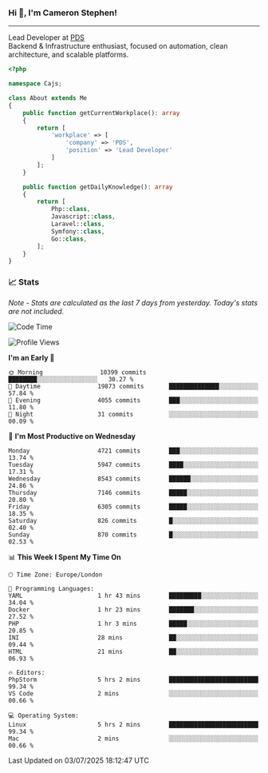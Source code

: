 ### Hi 👋, I'm Cameron Stephen!

---

Lead Developer at [PDS](https://prindatasolutions.co.uk)  
Backend & Infrastructure enthusiast, focused on automation, clean architecture, and scalable platforms.


```php
<?php

namespace Cajs;

class About extends Me
{
    public function getCurrentWorkplace(): array
    {
        return [
            'workplace' => [
                'company' => 'PDS',
                'position' => 'Lead Developer'
            ]
        ];
    }

    public function getDailyKnowledge(): array
    {
        return [
            Php::class,
            Javascript::class,
            Laravel::class,
            Symfony::class,
            Go::class,
        ];
    }
}
```

### 📈 Stats
<p><em>Note - Stats are calculated as the last 7 days from yesterday. Today's stats are not included.</em></p>


<!--START_SECTION:waka-->
![Code Time](http://img.shields.io/badge/Code%20Time-4%2C553%20hrs%2049%20mins-blue)

![Profile Views](http://img.shields.io/badge/Profile%20Views-0-blue)

**I'm an Early 🐤** 

```text
🌞 Morning                10399 commits       ████████░░░░░░░░░░░░░░░░░   30.27 % 
🌆 Daytime                19873 commits       ██████████████░░░░░░░░░░░   57.84 % 
🌃 Evening                4055 commits        ███░░░░░░░░░░░░░░░░░░░░░░   11.80 % 
🌙 Night                  31 commits          ░░░░░░░░░░░░░░░░░░░░░░░░░   00.09 % 
```
📅 **I'm Most Productive on Wednesday** 

```text
Monday                   4721 commits        ███░░░░░░░░░░░░░░░░░░░░░░   13.74 % 
Tuesday                  5947 commits        ████░░░░░░░░░░░░░░░░░░░░░   17.31 % 
Wednesday                8543 commits        ██████░░░░░░░░░░░░░░░░░░░   24.86 % 
Thursday                 7146 commits        █████░░░░░░░░░░░░░░░░░░░░   20.80 % 
Friday                   6305 commits        █████░░░░░░░░░░░░░░░░░░░░   18.35 % 
Saturday                 826 commits         █░░░░░░░░░░░░░░░░░░░░░░░░   02.40 % 
Sunday                   870 commits         █░░░░░░░░░░░░░░░░░░░░░░░░   02.53 % 
```


📊 **This Week I Spent My Time On** 

```text
🕑︎ Time Zone: Europe/London

💬 Programming Languages: 
YAML                     1 hr 43 mins        █████████░░░░░░░░░░░░░░░░   34.04 % 
Docker                   1 hr 23 mins        ███████░░░░░░░░░░░░░░░░░░   27.52 % 
PHP                      1 hr 3 mins         █████░░░░░░░░░░░░░░░░░░░░   20.85 % 
INI                      28 mins             ██░░░░░░░░░░░░░░░░░░░░░░░   09.44 % 
HTML                     21 mins             ██░░░░░░░░░░░░░░░░░░░░░░░   06.93 % 

🔥 Editors: 
PhpStorm                 5 hrs 2 mins        █████████████████████████   99.34 % 
VS Code                  2 mins              ░░░░░░░░░░░░░░░░░░░░░░░░░   00.66 % 

💻 Operating System: 
Linux                    5 hrs 2 mins        █████████████████████████   99.34 % 
Mac                      2 mins              ░░░░░░░░░░░░░░░░░░░░░░░░░   00.66 % 
```


 Last Updated on 03/07/2025 18:12:47 UTC
<!--END_SECTION:waka-->
